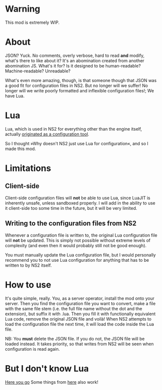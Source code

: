 # Warning
This mod is extremely WIP.

# About
JSON? Yuck. No comments, overly verbose, hard to read **and** modify,
what's there to like about it?
It's an abomination created from another abomination JS. What's it for?
Is it designed to be human-readable? Machine-readable? Unreadable?

What's even more amazing, though, is that someone though that JSON
was a good fit for configuration files in NS2.
But no longer will we suffer! No longer will we write poorly formatted
and inflexible configuration files!; We have Lua.

# Lua
Lua, which is used in NS2 for everything other than the engine itself, actually
[originated as a configuration tool](https://www.lua.org/history.html).

So I thought »Why doesn't NS2 just use Lua for configuration«, and so I made this mod.

# Limitations
## Client-side
Client-side configuration files will **not** be able to use Lua, since LuaJIT is
inherently unsafe, unless sandboxed properly. I will add in the ability to use it
client-side too some time in the future, but it will be very limited.

## Writing to the configuration files from NS2
Whenever a configuration file is written to, the original Lua configuration file
will **not** be updated. This is simply not possible without extreme levels of complexity
(and even then it would probably still not be good enough).

You must manually update the Lua configuration file, but I would personally recommend you
to not use Lua configuration for anything that has to be written to by NS2 itself.

# How to use
It's quite simple, really. You, as a server operator, install the mod onto your server. Then
you find the configuration file you want to convert, make a file with the same file stem
(i.e. the full file name without the dot and the extension), but suffix it with .lua.
Then you fill it with functionally equivalent Lua code, remove the original JSON file and voilà!
When NS2 attempts to load the configuration file the next time, it will load the code inside
the Lua file.

NB: You **must** delete the JSON file. If you do not, the JSON file will be loaded instead.
It takes priority, so that writes from NS2 will be seen when configuration is read again.

# But I don't know Lua
[Here you go](https://www.lua.org/manual/5.1/manual.html)
Some things from [here](https://www.lua.org/manual/5.2/manual.html) also work!
